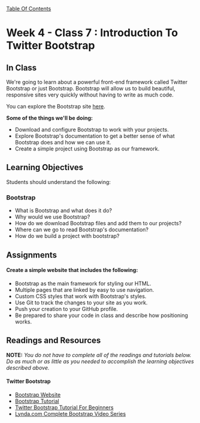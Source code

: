 [Table Of Contents](readme.md)

# Week 4 - Class 7 : Introduction To Twitter Bootstrap

## In Class

We're going to learn about a powerful front-end framework called Twitter Bootstrap or just Bootstrap. Bootstrap will allow us to build beautiful, responsive sites very quickly without having to write as much code.

You can explore the Bootstrap site [here](http://getbootstrap.com/).

**Some of the things we'll be doing:**

- Download and configure Bootstrap to work with your projects.
- Explore Bootstrap's documentation to get a better sense of what Bootstrap does and how we can use it.
- Create a simple project using Bootstrap as our framework.

## Learning Objectives

Students should understand the following:

### Bootstrap

- What is Bootstrap and what does it do?
- Why would we use Bootstrap?
- How do we download Bootstrap files and add them to our projects?
- Where can we go to read Bootstrap's documentation?
- How do we build a project with bootstrap?

## Assignments

#### Create a simple website that includes the following:

- Bootstrap as the main framework for styling our HTML.
- Multiple pages that are linked by easy to use navigation.
- Custom CSS styles that work with Bootstrap's styles.
- Use Git to track the changes to your site as you work.
- Push your creation to your GitHub profile.
- Be prepared to share your code in class and describe how positioning works.

## Readings and Resources

**NOTE:** *You do not have to complete all of the readings and tutorials below. Do as much or as little as you needed to accomplish the learning objectives described above.* 

#### Twitter Bootstrap

- [Bootstrap Website](http://getbootstrap.com/)
- [Bootstrap Tutorial](http://www.revillweb.com/tutorials/bootstrap-tutorial/)
- [Twitter Bootstrap Tutorial For Beginners](http://www.tutorialrepublic.com/twitter-bootstrap-tutorial/)
- [Lynda.com Complete Bootstrap Video Series](https://www.youtube.com/watch?v=lS8Hr7Gt0iM&list=PLdGOU3qUduvVv8qCDz855zRZR7_IAX2RM)
